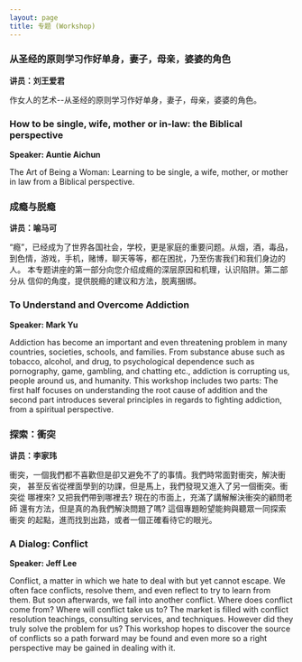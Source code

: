 ```yaml
---
layout: page
title: 专题 (Workshop)
---
```


### 从圣经的原则学习作好单身，妻子，母亲，婆婆的角色
__讲员：刘王爱君__

作女人的艺术--从圣经的原则学习作好单身，妻子，母亲，婆婆的角色。

### How to be single, wife, mother or in-law: the Biblical perspective
__Speaker: Auntie Aichun__

The Art of Being a Woman: Learning to be single, a wife, mother, or mother
in law from a Biblical perspective.

### 成瘾与脱瘾
__讲员：喻马可__

“瘾”，已经成为了世界各国社会，学校，更是家庭的重要问题。从烟，酒，毒品，
到色情，游戏，手机，赌博，聊天等等，都在困扰，乃至伤害我们和我们身边的人。
本专题讲座的第一部分向您介绍成瘾的深层原因和机理，认识陷阱。第二部分从
信仰的角度，提供脱瘾的建议和方法，脱离捆绑。

### To Understand and Overcome Addiction
__Speaker: Mark Yu__

Addiction has become an important and even threatening problem
in many countries, societies, schools, and families. From
substance abuse such as tobacco, alcohol, and drug, to
psychological dependence such as pornography, game, gambling, and
chatting etc., addiction is corrupting us, people around us, and
humanity. This workshop includes two parts: The first half focuses
on understanding the root cause of addition and the second part
introduces several principles in regards to fighting addiction,
from a spiritual perspective.

### 探索：衝突
__讲员：李家玮__

衝突，一個我們都不喜歡但是卻又避免不了的事情。我們時常面對衝突，解決衝突，
甚至反省從裡面學到的功課，但是馬上，我們發現又進入了另一個衝突。衝突從
哪裡來?  又把我們帶到哪裡去?  現在的市面上，充滿了講解解決衝突的顧問老師
還有方法，但是真的為我們解決問題了嗎?  這個專題盼望能夠與聽眾一同探索衝突
的起點，進而找到出路，或者一個正確看待它的眼光。

### A Dialog: Conflict
__Speaker: Jeff Lee__

Conflict, a matter in which we hate to deal with but yet cannot escape.
We often face conflicts, resolve them, and even reflect to try to learn
from them.  But soon afterwards, we fall into another conflict.  Where does
conflict come from?  Where will conflict take us to?  The market is filled
with conflict resolution teachings, consulting services, and techniques.
However did they truly solve the problem for us?  This workshop hopes to
discover the source of conflicts so a path forward may be found and even
more so a right perspective may be gained in dealing with it.  

